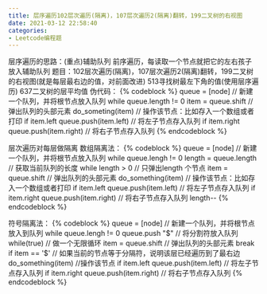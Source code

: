 ```yaml
---
title: 层序遍历102层次遍历(隔离)，107层次遍历2(隔离)翻转，199二叉树的右视图
date: 2021-03-12 22:58:40
categories: 
- Leetcode编程题
---
```

层序遍历的思路：(重点)辅助队列
前序遍历，每读取一个节点就把它的左右孩子放入辅助队列
题目：102层次遍历(隔离)，107层次遍历2(隔离)翻转，199二叉树的右视图(就是每层最右边的值，对前面改进)
513寻找树最左下角的值(使用层序遍历)
637二叉树的层平均值
伪代码：
{% codeblock  %}
queue = [node]  // 新建一个队列，并将根节点放入队列
while queue.length != 0
    item = queue.shift   // 弹出队列的头部元素
    do_someting(item)  // 操作该节点：比如存入一个数组或者打印
    if item.left queue.push(item.left)      // 将左子节点存入队列
    if item.right queue.push(item.right)   // 将右子节点存入队列
{% endcodeblock %}


层次遍历对每层做隔离
数组隔离法：
{% codeblock  %}
queue =  [node]  // 新建一个队列，并将根节点放入队列
while queue.lengh != 0
    length = queue.length //  获取当前队列的长度
    while length > 0        // 只弹出length 个节点
        item = queue.shift // 弹出队列的头部元素
        do_something(item)    //  操作该节点：比如存入一个数组或者打印
		if item.left queue.push(item.left)      // 将左子节点存入队列
		if item.right queue.push(item.right)   // 将右子节点存入队列
        length--
{% endcodeblock %}

符号隔离法：
{% codeblock  %}
queue = [node]     // 新建一个队列，并将根节点放入到队列
while queue.lengh != 0
    queue.push "$"    // 将分割符放入队列
    while(true)           // 做一个无限循环
           item = queue.shift   // 弹出队列的头部元素
           break if item == '$'   // 如果当前的节点等于分隔符，说明该层已经遍历到了最右边
           do_something(item)  //操作该节点
			if item.left queue.push(item.left)      // 将左子节点存入队列
			if item.right queue.push(item.right)   // 将右子节点存入队列
{% endcodeblock %}

